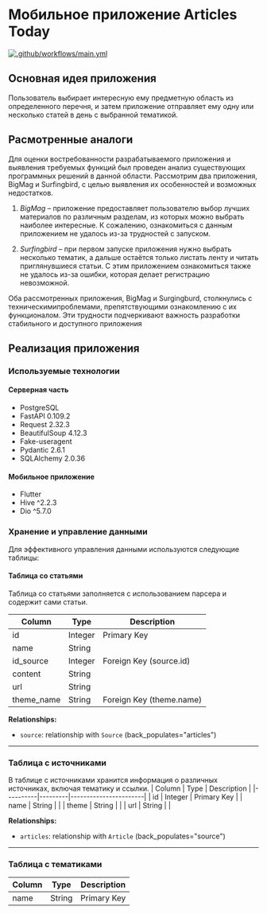 # Мобильное приложение Articles Today
[![.github/workflows/main.yml](https://github.com/Cuudemi/Articles_Today/actions/workflows/main.yml/badge.svg)](https://github.com/Cuudemi/Articles_Today/actions/workflows/main.yml)

## Основная идея приложения

Пользователь выбирает интересную ему предметную область из определенного перечня, и затем приложение отправляет ему одну или несколько статей в день с выбранной тематикой.

## Расмотренные аналоги

Для оценки востребованности разрабатываемого приложения и выявления требуемых функций был проведен анализ существующих программных решений в данной области. Рассмотрим два приложения, BigMag и Surfingbird, с целью выявления их особенностей и возможных недостатков.

1. *BigMag* – приложение предоставляет пользователю выбор лучших материалов по различным разделам, из которых можно выбрать наиболее интересные. К сожалению, ознакомиться с данным приложением не удалось из-за трудностей с запуском.

3. *Surfingbird* – при первом запуске приложения нужно выбрать несколько тематик, а дальше остаётся только листать ленту и читать приглянувшиеся статьи. С этим приложением ознакомиться также не удалось из-за ошибки, которая делает регистрацию невозможной.

Оба рассмотренных приложения, BigMag и Surgingburd, столкнулись с техническимипроблемами, препятствующими ознакомлению с их функционалом. Эти трудности подчеркивают важность разработки стабильного и доступного приложения

## Реализация приложения
### Используемые технологии
#### Серверная часть
* PostgreSQL 
* FastAPI 0.109.2
* Request 2.32.3
* BeautifulSoup 4.12.3
* Fake-useragent
* Pydantic 2.6.1
* SQLAlchemy 2.0.36
#### Мобильное приложение
* Flutter
* Hive ^2.2.3
* Dio ^5.7.0

### Хранение и управление данными
Для эффективного управления данными используются следующие таблицы:
#### Таблица со статьями
Таблица со статьями заполняется с использованием парсера и содержит сами статьи.

| Column      | Type         | Description                |
|-------------|--------------|----------------------------|
| id          | Integer      | Primary Key                |
| name        | String       |                            |
| id_source   | Integer      | Foreign Key (source.id)    |
| content     | String       |                            |
| url         | String       |                            |
| theme_name  | String       |  Foreign Key (theme.name)  |

**Relationships:**
- `source`: relationship with `Source` (back_populates="articles")

---

### Таблица с источниками
В таблице с источниками хранится информация о различных источниках, включая тематику и ссылки. 
| Column   | Type    | Description           |
|----------|---------|-----------------------|
| id       | Integer | Primary Key           |
| name     | String  |                       |
| theme    | String  |                       |
| url      | String  |                       |

**Relationships:**
- `articles`: relationship with `Article` (back_populates="source")

---

### Таблица с тематиками
| Column   | Type    | Description           |
|----------|---------|-----------------------|
| name     | String  | Primary Key           |
